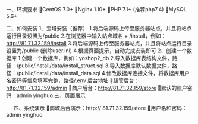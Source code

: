 一、环境要求
CentOS 7.0+
Nginx 1.10+
PHP 7.1+ (推荐php7.4)
MySQL 5.6+

二、如何安装
1、宝塔安装（推荐）
1.将后端源码上传至服务器站点，并且将站点运行目录设置为/public
2.在浏览器中输入站点域名 + /install，例如：http://81.71.32.159/install
3.将后端源码上传至服务器站点，并且将站点运行目录设置为/public
(删除user.ini)
4.根据页面提示，自动完成安装即可
2、创建一个数据库
1.创建一个数据库，例如：yoshop2_db
2.导入数据库表结构文件，路径：/public/install/data/install_struct.sql
3.导入数据库默认数据文件，路径：/public/install/data/install_data.sql
4.修改数据库连接文件，将数据库用户名密码等信息填写完整，路径/.env
后台地址
超管后台：http://81.71.32.159/admin
商户后台：http://81.71.32.159/store
默认的账户密码：admin yinghuo
三、页面展示





    
四、系统演示
商城后台演示：http:// 81.71.32.159/store
用户名和密码：admin yinghuo 